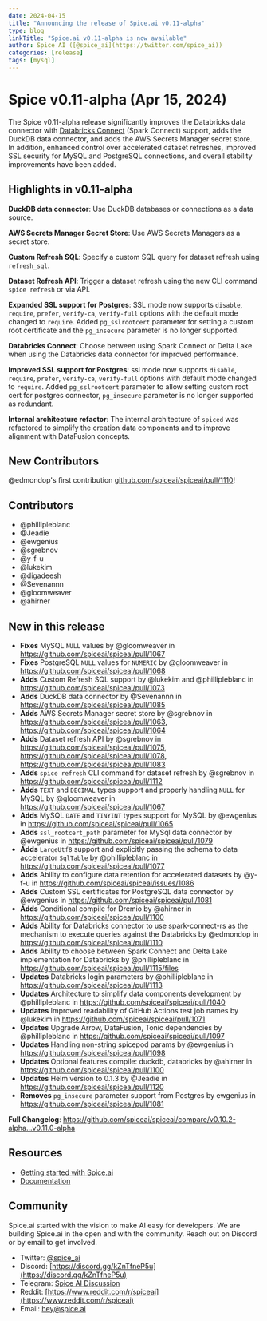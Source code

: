 ```yaml
---
date: 2024-04-15
title: "Announcing the release of Spice.ai v0.11-alpha"
type: blog
linkTitle: "Spice.ai v0.11-alpha is now available"
author: Spice AI ([@spice_ai](https://twitter.com/spice_ai))
categories: [release]
tags: [mysql]
---
```


# Spice v0.11-alpha (Apr 15, 2024)

The Spice v0.11-alpha release significantly improves the Databricks data connector with [Databricks Connect](https://docs.databricks.com/en/dev-tools/databricks-connect/index.html) (Spark Connect) support, adds the DuckDB data connector, and adds the AWS Secrets Manager secret store. In addition, enhanced control over accelerated dataset refreshes, improved SSL security for MySQL and PostgreSQL connections, and overall stability improvements have been added.

## Highlights in v0.11-alpha

**DuckDB data connector**: Use DuckDB databases or connections as a data source.

**AWS Secrets Manager Secret Store**: Use AWS Secrets Managers as a secret store.

**Custom Refresh SQL**: Specify a custom SQL query for dataset refresh using `refresh_sql`.

**Dataset Refresh API**: Trigger a dataset refresh using the new CLI command `spice refresh` or via API.

**Expanded SSL support for Postgres**: SSL mode now supports `disable`, `require`, `prefer`, `verify-ca`, `verify-full` options with the default mode changed to `require`. Added `pg_sslrootcert` parameter for setting a custom root certificate and the `pg_insecure` parameter is no longer supported.

**Databricks Connect**: Choose between using Spark Connect or Delta Lake when using the Databricks data connector for improved performance.

**Improved SSL support for Postgres**: ssl mode now supports `disable`, `require`, `prefer`, `verify-ca`, `verify-full` options with default mode changed to `require`.
Added `pg_sslrootcert` parameter to allow setting custom root cert for postgres connector, `pg_insecure` parameter is no longer supported as redundant.

**Internal architecture refactor**: The internal architecture of `spiced` was refactored to simplify the creation data components and to improve alignment with DataFusion concepts.

## New Contributors

@edmondop's first contribution [github.com/spiceai/spiceai/pull/1110](https://github.com/spiceai/spiceai/pull/1110)!

## Contributors

- @phillipleblanc
- @Jeadie
- @ewgenius
- @sgrebnov
- @y-f-u
- @lukekim
- @digadeesh
- @Sevenannn
- @gloomweaver
- @ahirner

## New in this release

- **Fixes** MySQL `NULL` values by @gloomweaver in https://github.com/spiceai/spiceai/pull/1067
- **Fixes** PostgreSQL `NULL` values for `NUMERIC` by @gloomweaver in https://github.com/spiceai/spiceai/pull/1068
- **Adds** Custom Refresh SQL support by @lukekim and @phillipleblanc in https://github.com/spiceai/spiceai/pull/1073
- **Adds** DuckDB data connector by @Sevenannn in https://github.com/spiceai/spiceai/pull/1085
- **Adds** AWS Secrets Manager secret store by @sgrebnov in https://github.com/spiceai/spiceai/pull/1063, https://github.com/spiceai/spiceai/pull/1064
- **Adds** Dataset refresh API by @sgrebnov in https://github.com/spiceai/spiceai/pull/1075, https://github.com/spiceai/spiceai/pull/1078, https://github.com/spiceai/spiceai/pull/1083
- **Adds** `spice refresh` CLI command for dataset refresh by @sgrebnov in https://github.com/spiceai/spiceai/pull/1112
- **Adds** `TEXT` and `DECIMAL` types support and properly handling `NULL` for MySQL by @gloomweaver in https://github.com/spiceai/spiceai/pull/1067
- **Adds** MySQL `DATE` and `TINYINT` types support for MySQL by @ewgenius in https://github.com/spiceai/spiceai/pull/1065
- **Adds** `ssl_rootcert_path` parameter for MySql data connector by @ewgenius in https://github.com/spiceai/spiceai/pull/1079
- **Adds** `LargeUtf8` support and explicitly passing the schema to data accelerator `SqlTable` by @phillipleblanc in https://github.com/spiceai/spiceai/pull/1077
- **Adds** Ability to configure data retention for accelerated datasets by @y-f-u in https://github.com/spiceai/spiceai/issues/1086
- **Adds** Custom SSL certificates for PostgreSQL data connector by @ewgenius in https://github.com/spiceai/spiceai/pull/1081
- **Adds** Conditional compile for Dremio by @ahirner in https://github.com/spiceai/spiceai/pull/1100
- **Adds** Ability for Databricks connector to use spark-connect-rs as the mechanism to execute queries against the Databricks by @edmondop in https://github.com/spiceai/spiceai/pull/1110
- **Adds** Ability to choose between Spark Connect and Delta Lake implementation for Databricks by @phillipleblanc in https://github.com/spiceai/spiceai/pull/1115/files
- **Updates** Databricks login parameters by @phillipleblanc in https://github.com/spiceai/spiceai/pull/1113
- **Updates** Architecture to simplify data components development by @phillipleblanc in https://github.com/spiceai/spiceai/pull/1040
- **Updates** Improved readability of GitHub Actions test job names by @lukekim in https://github.com/spiceai/spiceai/pull/1071
- **Updates** Upgrade Arrow, DataFusion, Tonic dependencies by @phillipleblanc in https://github.com/spiceai/spiceai/pull/1097
- **Updates** Handling non-string spicepod params by @ewgenius in https://github.com/spiceai/spiceai/pull/1098
- **Updates** Optional features compile: duckdb, databricks by @ahirner in https://github.com/spiceai/spiceai/pull/1100
- **Updates** Helm version to 0.1.3 by @Jeadie in https://github.com/spiceai/spiceai/pull/1120
- **Removes** `pg_insecure` parameter support from Postgres by ewgenius in https://github.com/spiceai/spiceai/pull/1081

**Full Changelog**: https://github.com/spiceai/spiceai/compare/v0.10.2-alpha...v0.11.0-alpha

## Resources

- [Getting started with Spice.ai](https://docs.spiceai.org/getting-started/)
- [Documentation](https://docs.spiceai.org/)

## Community

Spice.ai started with the vision to make AI easy for developers. We are building Spice.ai in the open and with the community. Reach out on Discord or by email to get involved.

- Twitter: [@spice_ai](https://twitter.com/spice_ai)
- Discord: [https://discord.gg/kZnTfneP5u](https://discord.gg/kZnTfneP5u)
- Telegram: [Spice AI Discussion](https://t.me/spiceaichat)
- Reddit: [https://www.reddit.com/r/spiceai](https://www.reddit.com/r/spiceai)
- Email: [hey@spice.ai](mailto:hey@spice.ai)

